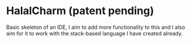 # HalalCharm (patent pending)

Basic skeleton of an IDE, I aim to add more functionality to this and I also aim for it to work with the stack-based language I have created already.
